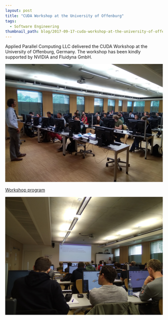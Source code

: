 ```yaml
---
layout: post
title: "CUDA Workshop at the University of Offenburg"
tags:
  - Software Engineering
thumbnail_path: blog/2017-09-17-cuda-workshop-at-the-university-of-offenburg/IMG_20170918_090250.jpg
---
```


Applied Parallel Computing LLC delivered the CUDA Workshop at the University of Offenburg, Germany. The workshop has been kindly supported by NVIDIA and Fluidyna GmbH.

![alt text](\assets\img\blog\2017-09-17-cuda-workshop-at-the-university-of-offenburg\IMG_20170918_090250.jpg "Logo Title Text 1")

[Workshop program](\assets\img\blog\2017-09-17-cuda-workshop-at-the-university-of-offenburg\program.pdf)

![alt text](\assets\img\blog\2017-09-17-cuda-workshop-at-the-university-of-offenburg\IMG_20170918_101635.jpg "Logo Title Text 1")

